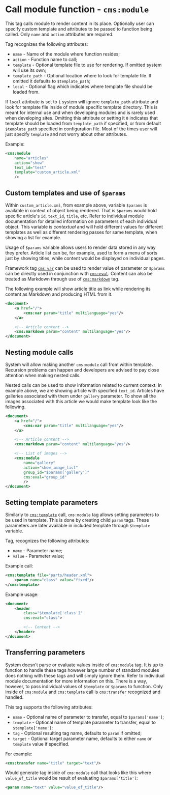 # Call module function - `cms:module`

This tag calls module to render content in its place. Optionally user can specify custom template and attributes to be passed to function being called. Only `name` and `action` attributes are required.

Tag recognizes the following attributes:

- `name` - Name of the module where function resides;
- `action` - Function name to call;
- `template` - Optional template file to use for rendering. If omitted system will use its own;
- `template_path` - Optional location where to look for template file. If omitted it defaults to `$template_path`;
- `local` - Optional flag which indicates where template file should be loaded from.

If `local` attribute is set to `1` system will ignore `template_path` attribute and look for template file inside of module specific template directory. This is meant for internal use and when developing modules and is rarely used when developing sites. Omitting this attribute or setting it `0` indicates that template should be loaded from `template_path` if specified, or from default `$template_path` specified in configuration file. Most of the times user will just specify `template` and not worry about other attributes.

Example:

```xml
<cms:module
	name="articles"
	action="show"
	text_id="test"
	template="custom_article.xml"
	/>
```


## Custom templates and use of `$params`

Within `custom_article.xml`, from example above, variable `$params` is available in context of object being rendered. That is `$params` would hold specific article's `id`, `text_id`, `title`, etc. Refer to individual module documentation for detailed information on parameters of each individual object. This variable is _contextual_ and will hold different values for different templates as well as different rendering passes for same template, when showing a list for example.

Usage of `$params` variable allows users to render data stored in any way they prefer. Article list can be, for example, used to form a menu of sorts just by showing titles, while content would be displayed on individual pages.

Framework tag [`cms:var`](var.markdown) can be used to render value of parameter or `$params` can be directly used in conjunction with [`cms:eval`](eval.markdown). Content can also be treated as Markdown through use of [`cms:markdown`](markdown.markdown) tag.

The following example will show article title as link while rendering its content as Markdown and producing HTML from it.

```xml
<document>
	<a href="/">
		<cms:var param="title" multilanguage="yes"/>
	</a>

	<!-- Article content -->
	<cms:markdown param="content" multilanguage="yes"/>
</document>
```


## Nesting module calls

System will allow making another `cms:module` call from within template. Recursion problems can happen and developers are advised to pay close attention when making nested calls.

Nested calls can be used to show information related to current context. In example above, we are showing article with specified `text_id`. Articles have galleries associated with them under `gallery` parameter. To show all the images associated with this article we would make template look like the following.

```xml
<document>
	<a href="/">
		<cms:var param="title" multilanguage="yes"/>
	</a>

	<!-- Article content -->
	<cms:markdown param="content" multilanguage="yes"/>

	<!-- List of images -->
	<cms:module
		name="gallery"
		action="show_image_list"
		group_id="$params['gallery']"
		cms:eval="group_id"
		/>
</document>
```


## Setting template parameters

Similarly to [`cms:template`](template.markdown) call, `cms:module` tag allows setting parameters to be used in template. This is done by creating child `param` tags. These parameters are later available in included template through `$template` variable.

Tag, recognizes the following attributes:

- `name` - Parameter name;
- `value` - Parameter value;

Example call:

```xml
<cms:template file="parts/header.xml">
	<param name="class" value="fixed"/>
</cms:template>
```

Example usage:

```xml
<document>
	<header
		class="$template['class']"
		cms:eval="class">

		<!-- Content -->
	</header>
</document>
```


## Transferring parameters

System doesn't parse or evaluate values inside of `cms:module` tag. It is up to function to handle these tags however large number of standard modules does nothing with these tags and will simply ignore them. Refer to individual module documentation for more information on this. There is a way, however, to pass individual values of `$template` or `$params` to function. Only inside of `cms:module` and `cms:template` call is `cms:transfer` recognized and handled.

This tag supports the following attributes:

- `name` - Optional name of parameter to transfer, equal to `$params['name']`;
- `template` - Optional name of template parameter to transfer, equal to `$template['name']`;
- `tag` - Optional resulting tag name, defaults to `param` if omitted;
- `target` - Optional target parameter name, defaults to either `name` or `template` value if specified.

For example:

```xml
<cms:transfer name="title" target="text"/>
```

Would generate tag inside of `cms:module` call that looks like this where `value_of_title` would be result of evaluating `$params['title']`:

```xml
<param name="text" value="value_of_title"/>
```
